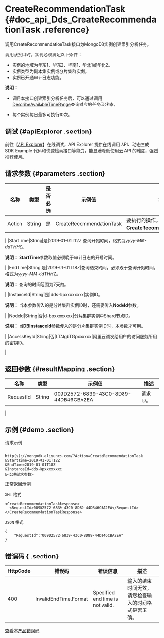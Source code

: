 # CreateRecommendationTask {#doc_api_Dds_CreateRecommendationTask .reference}

调用CreateRecommendationTask接口为MongoDB实例创建索引分析任务。

调用该接口时，实例必须满足以下条件：

-   实例的地域为华东1、华东2、华南1、华北1或华北2。
-   实例类型为副本集实例或分片集群实例。
-   实例已开通审计日志功能。

**说明：** 

 

-   调用本接口创建索引分析任务后，可以通过调用[DescribeAvailableTimeRange](~~95534~~)查询对应的任务及状态。

-   每个实例每日最多可执行10次。

## 调试 {#apiExplorer .section}

前往【[API Explorer](https://api.aliyun.com/#product=Dds&api=CreateRecommendationTask)】在线调试，API Explorer 提供在线调用 API、动态生成 SDK Example 代码和快速检索接口等能力，能显著降低使用云 API 的难度，强烈推荐使用。

## 请求参数 {#parameters .section}

|名称|类型|是否必选|示例值|描述|
|--|--|----|---|--|
|Action|String|是|CreateRecommendationTask|要执行的操作，取值：**CreateRecommendationTask**。

 |
|StartTime|String|是|2019-01-01T12Z|查询开始时间，格式为*yyyy-MM-dd*T*HH*Z。

 **说明：** **StartTime**参数取值必须晚于审计日志的开启时间。

 |
|EndTime|String|是|2019-01-01T18Z|查询结束时间，必须晚于查询开始时间，格式为*yyyy-MM-dd*T*HH*Z。

 **说明：** 查询的时间范围为7天内。

 |
|InstanceId|String|是|dds-bpxxxxxxxx|实例ID。

 **说明：** 当本参数传入的是分片集群实例ID时，还需要传入**NodeId**参数。

 |
|NodeId|String|否|d-bpxxxxxxxx|分片集群实例中Shard节点ID。

 **说明：** 当**DBInstanceId**参数传入的是分片集群实例ID时，本参数才可用。

 |
|AccessKeyId|String|否|LTAIgbTGpxxxxxx|阿里云颁发给用户的访问服务所用的密钥ID。

 |

## 返回参数 {#resultMapping .section}

|名称|类型|示例值|描述|
|--|--|---|--|
|RequestId|String|009D2572-6839-43C0-8D89-44DB46CBA2EA|请求ID。

 |

## 示例 {#demo .section}

请求示例

``` {#request_demo}

http(s)://mongodb.aliyuncs.com/?Action=CreateRecommendationTask
&StartTime=2019-01-01T12Z
&EndTime=2019-01-01T18Z
&InstanceId=dds-bpxxxxxxxx
&<公共请求参数>

```

正常返回示例

`XML` 格式

``` {#xml_return_success_demo}
<CreateRecommendationTaskResponse>
  <RequestId>009D2572-6839-43C0-8D89-44DB46CBA2EA</RequestId>
</CreateRecommendationTaskResponse>

```

`JSON` 格式

``` {#json_return_success_demo}
{
	"RequestId":"009D2572-6839-43C0-8D89-44DB46CBA2EA"
}
```

## 错误码 { .section}

|HttpCode|错误码|错误信息|描述|
|--------|---|----|--|
|400|InvalidEndTime.Format|Specified end time is not valid.|输入的结束时间无效，请您检查输入的时间格式是否正确。|

[查看本产品错误码](https://error-center.aliyun.com/status/product/Dds)

